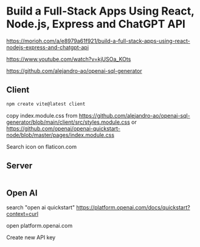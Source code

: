 # Build a Full-Stack Apps Using React, Node.js, Express and ChatGPT API
https://morioh.com/a/e8979a61f921/build-a-full-stack-apps-using-react-nodejs-express-and-chatgpt-api

https://www.youtube.com/watch?v=kjUSOa_KOts

https://github.com/alejandro-ao/openai-sql-generator


## Client
```bash
npm create vite@latest client
```

copy index.module.css from
https://github.com/alejandro-ao/openai-sql-generator/blob/main/client/src/styles.module.css
or
https://github.com/openai/openai-quickstart-node/blob/master/pages/index.module.css

Search icon on flaticon.com



## Server
```bash

```

## Open AI
search "open ai quickstart"
https://platform.openai.com/docs/quickstart?context=curl


open platform.openai.com

Create new API key

